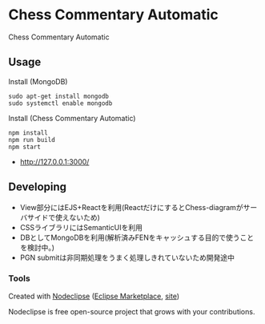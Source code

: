 # Chess Commentary Automatic

Chess Commentary Automatic


## Usage

Install (MongoDB)
```
sudo apt-get install mongodb
sudo systemctl enable mongodb
```

Install (Chess Commentary Automatic)
```
npm install
npm run build
npm start
```

- http://127.0.0.1:3000/


## Developing
 - View部分にはEJS+Reactを利用(ReactだけにするとChess-diagramがサーバサイドで使えないため)
 - CSSライブラリにはSemanticUIを利用
 - DBとしてMongoDBを利用(解析済みFENをキャッシュする目的で使うことを検討中。)
 - PGN submitは非同期処理をうまく処理しきれていないため開発途中

### Tools

Created with [Nodeclipse](https://github.com/Nodeclipse/nodeclipse-1)
 ([Eclipse Marketplace](http://marketplace.eclipse.org/content/nodeclipse), [site](http://www.nodeclipse.org))   

Nodeclipse is free open-source project that grows with your contributions.
